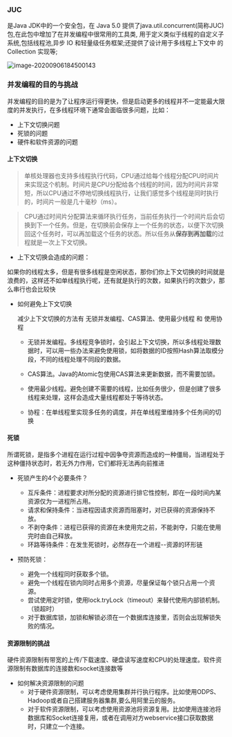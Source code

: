 ### JUC

是Java JDK中的一个安全包，在 Java 5.0 提供了java.util.concurrent(简称JUC)包,在此包中增加了在并发编程中很常用的工具类, 用于定义类似于线程的自定义子系统,包括线程池,异步 IO 和轻量级任务框架;还提供了设计用于多线程上下文中 的 Collection 实现等;

![image-20200906184500143](https://zyjblog.oss-cn-beijing.aliyuncs.com/1599389102.png)

### 并发编程的目的与挑战

并发编程的目的是为了让程序运行得更快，但是启动更多的线程并不一定能最大限度的并发执行，在多线程环境下通常会面临很多问题，比如：

- 上下文切换问题
- 死锁的问题
- 硬件和软件资源的问题

#### 上下文切换

> 单核处理器也支持多线程执行代码，CPU通过给每个线程分配CPU时间片来实现这个机制。时间片是CPU分配给各个线程的时间，因为时间片非常短，所以CPU通过不停地切换线程执行，让我们感觉多个线程是同时执行的，时间片一般是几十毫秒（ms）。

> CPU通过时间片分配算法来循环执行任务，当前任务执行一个时间片后会切换到下一个任务。但是，在切换前会保存上一个任务的状态，以便下次切换回这个任务时，可以再加载这个任务的状态。所以任务从**保存到再加载**的过程就是一次上下文切换。

- 上下文切换会造成的问题：

如果你的线程太多，但是有很多线程是空闲状态，那你们你上下文切换的时间就是浪费的，这样还不如单线程执行呢，还有就是执行的次数，如果执行的次数少，那么串行也会比较快

- 如何避免上下文切换

  减少上下文切换的方法有 无锁并发编程、CAS算法、使用最少线程 和 使用协程

  - 无锁并发编程。多线程竞争锁时，会引起上下文切换，所以多线程处理数据时，可以用一些办法来避免使用锁，如将数据的ID按照Hash算法取模分段，不同的线程处理不同段的数据。

  - CAS算法。Java的Atomic包使用CAS算法来更新数据，而不需要加锁。

  - 使用最少线程。避免创建不需要的线程，比如任务很少，但是创建了很多线程来处理，这样会造成大量线程都处于等待状态。

  - 协程：在单线程里实现多任务的调度，并在单线程里维持多个任务间的切换

#### 死锁

所谓死锁，是指多个进程在运行过程中因争夺资源而造成的一种僵局，当进程处于这种僵持状态时，若无外力作用，它们都将无法再向前推进

- 死锁产生的4个必要条件？
  - 互斥条件：进程要求对所分配的资源进行排它性控制，即在一段时间内某资源仅为一进程所占用。
  - 请求和保持条件：当进程因请求资源而阻塞时，对已获得的资源保持不放。
  - 不剥夺条件：进程已获得的资源在未使用完之前，不能剥夺，只能在使用完时由自己释放。
  - 环路等待条件：在发生死锁时，必然存在一个进程--资源的环形链

- 预防死锁：
  - 避免一个线程同时获取多个锁。
  - 避免一个线程在锁内同时占用多个资源，尽量保证每个锁只占用一个资源。
  - 尝试使用定时锁，使用lock.tryLock（timeout）来替代使用内部锁机制。（锁超时）
  - 对于数据库锁，加锁和解锁必须在一个数据库连接里，否则会出现解锁失败的情况。


#### 资源限制的挑战

硬件资源限制有带宽的上传/下载速度、硬盘读写速度和CPU的处理速度。软件资源限制有数据库的连接数和socket连接数等

- 如何解决资源限制的问题
  - 对于硬件资源限制，可以考虑使用集群并行执行程序。比如使用ODPS、Hadoop或者自己搭建服务器集群,要么用阿里云的服务。
  - 对于软件资源限制，可以考虑使用资源池将资源复用。比如使用连接池将数据库和Socket连接复用，或者在调用对方webservice接口获取数据时，只建立一个连接。

